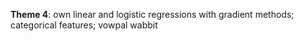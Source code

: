**Theme 4**: own linear and logistic regressions with gradient methods; categorical features; vowpal wabbit
